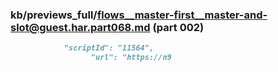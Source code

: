 ### kb/previews_full/flows__master-first__master-and-slot@guest.har.part068.md (part 002)

```md
            "scriptId": "11564",
                  "url": "https://n9
```

```

